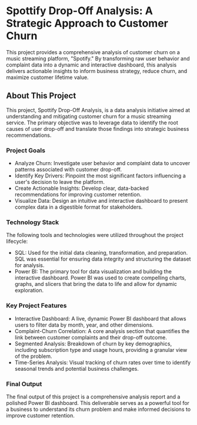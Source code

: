 # Spottify Drop-Off Analysis: A Strategic Approach to Customer Churn

This project provides a comprehensive analysis of customer churn on a music streaming platform, "Spotify." By transforming raw user behavior and complaint data into a dynamic and interactive dashboard, this analysis delivers actionable insights to inform business strategy, reduce churn, and maximize customer lifetime value.

## About This Project

This project, Spottify Drop-Off Analysis, is a data analysis initiative aimed at understanding and mitigating customer churn for a music streaming service. The primary objective was to leverage data to identify the root causes of user drop-off and translate those findings into strategic business recommendations.

### Project Goals

- Analyze Churn: Investigate user behavior and complaint data to uncover patterns associated with customer drop-off.
- Identify Key Drivers: Pinpoint the most significant factors influencing a user's decision to leave the platform.
- Create Actionable Insights: Develop clear, data-backed recommendations for improving customer retention.
- Visualize Data: Design an intuitive and interactive dashboard to present complex data in a digestible format for stakeholders.

### Technology Stack

The following tools and technologies were utilized throughout the project lifecycle:

- SQL: Used for the initial data cleaning, transformation, and preparation. SQL was essential for ensuring data integrity and structuring the dataset for analysis.
- Power BI: The primary tool for data visualization and building the interactive dashboard. Power BI was used to create compelling charts, graphs, and slicers that bring the data to life and allow for dynamic exploration.

### Key Project Features

- Interactive Dashboard: A live, dynamic Power BI dashboard that allows users to filter data by month, year, and other dimensions.
- Complaint-Churn Correlation: A core analysis section that quantifies the link between customer complaints and their drop-off outcome.
- Segmented Analysis: Breakdown of churn by key demographics, including subscription type and usage hours, providing a granular view of the problem.
- Time-Series Analysis: Visual tracking of churn rates over time to identify seasonal trends and potential business challenges.

### Final Output

The final output of this project is a comprehensive analysis report and a polished Power BI dashboard. This deliverable serves as a powerful tool for a business to understand its churn problem and make informed decisions to improve customer retention.
